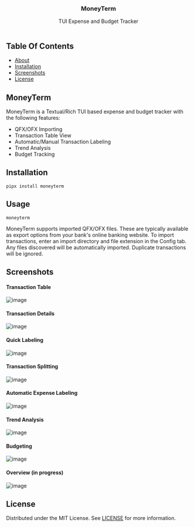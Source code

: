 <br/>
<p align="center">

  <h3 align="center">MoneyTerm</h3>

  <p align="center">
    TUI Expense and Budget Tracker
    <br/>
    <br/>
  </p>
</p>

## Table Of Contents

* [About](#tte)
* [Installation](#installation)
* [Screenshots](#screenshots)
* [License](#license)


## MoneyTerm

MoneyTerm is a Textual/Rich TUI based expense and budget tracker with the following features:
* QFX/OFX Importing
* Transaction Table View
* Automatic/Manual Transaction Labeling
* Trend Analysis
* Budget Tracking

## Installation


```pipx install moneyterm```

## Usage

```moneyterm```

MoneyTerm supports imported QFX/OFX files. These are typically available as export options from your bank's online banking website. To import transactions, enter an import directory and file extension in the Config tab. Any files discovered will be automatically imported. Duplicate transactions will be ignored.


## Screenshots
#### Transaction Table
![image](https://github.com/ChrisBuilds/moneyterm/assets/57874186/74793183-1a45-4432-abaa-fcd465bc40d4)

#### Transaction Details
![image](https://github.com/ChrisBuilds/moneyterm/assets/57874186/00ef9345-3d2a-49c7-a8f4-1e583e341906)

#### Quick Labeling
![image](https://github.com/ChrisBuilds/moneyterm/assets/57874186/39ae6ae0-4168-484c-a6d0-2fcec3f8eb4f)

#### Transaction Splitting
![image](https://github.com/ChrisBuilds/moneyterm/assets/57874186/65812c0c-3097-45c2-a8a0-9f795eb59305)

#### Automatic Expense Labeling
![image](https://github.com/ChrisBuilds/moneyterm/assets/57874186/49fca093-a95e-4304-b2e2-a4f94d52eb17)

#### Trend Analysis
![image](https://github.com/ChrisBuilds/moneyterm/assets/57874186/01c47f4d-ddaf-4af4-89b0-1bc430165d98)

#### Budgeting
![image](https://github.com/ChrisBuilds/moneyterm/assets/57874186/55266870-1f20-4fde-945a-5552a4e44a94)

#### Overview (in progress)
![image](https://github.com/ChrisBuilds/moneyterm/assets/57874186/669794a7-ff3e-4d16-b851-2d3e76bd0eb9)



## License

Distributed under the MIT License. See [LICENSE](https://github.com/ChrisBuilds/terminaltexteffects/blob/main/LICENSE.md) for more information.
